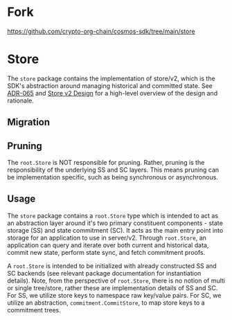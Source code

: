 # Fork

https://github.com/crypto-org-chain/cosmos-sdk/tree/main/store

# Store

The `store` package contains the implementation of store/v2, which is the SDK's
abstraction around managing historical and committed state. See [ADR-065](../docs/architecture/adr-065-store-v2.md)
and [Store v2 Design](https://docs.google.com/document/d/1l6uXIjTPHOOWM5N4sUUmUfCZvePoa5SNfIEtmgvgQSU/edit#heading=h.nz8dqy6wa4g1) for a high-level overview of the design and rationale.

## Migration

<!-- TODO -->

## Pruning

The `root.Store` is NOT responsible for pruning. Rather, pruning is the responsibility
of the underlying SS and SC layers. This means pruning can be implementation specific,
such as being synchronous or asynchronous.

## Usage

The `store` package contains a `root.Store` type which is intended to act as an
abstraction layer around it's two primary constituent components - state storage (SS)
and state commitment (SC). It acts as the main entry point into storage for an
application to use in server/v2. Through `root.Store`, an application can query
and iterate over both current and historical data, commit new state, perform state
sync, and fetch commitment proofs.

A `root.Store` is intended to be initialized with already constructed SS and SC
backends (see relevant package documentation for instantiation details). Note,
from the perspective of `root.Store`, there is no notion of multi or single tree/store,
rather these are implementation details of SS and SC. For SS, we utilize store keys
to namespace raw key/value pairs. For SC, we utilize an abstraction, `commitment.CommitStore`,
to map store keys to a commitment trees.
